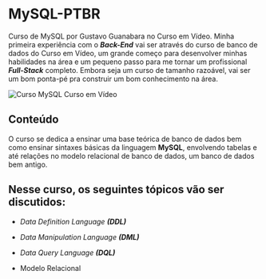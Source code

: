 # MySQL-PTBR
 Curso de MySQL por Gustavo Guanabara no Curso em Vídeo. Minha primeira experiência com o ***Back-End*** vai ser através do curso de banco de dados do Curso em Vídeo, um grande começo para desenvolver minhas habilidades na área e um pequeno passo para me tornar um profissional ***Full-Stack*** completo. Embora seja um curso de tamanho razoável, vai ser um bom ponta-pé pra construir um bom conhecimento na área.

![Curso MySQL Curso em Vídeo]()

## Conteúdo

O curso se dedica a ensinar uma base teórica de banco de dados bem como ensinar sintaxes básicas da linguagem **MySQL**, envolvendo tabelas e até relações no modelo relacional de banco de dados, um banco de dados bem antigo.

## Nesse curso, os seguintes tópicos vão ser discutidos:

- *Data Definition Language **(DDL)***

- *Data Manipulation Language **(DML)***

- *Data Query Language **(DQL)***

- Modelo Relacional